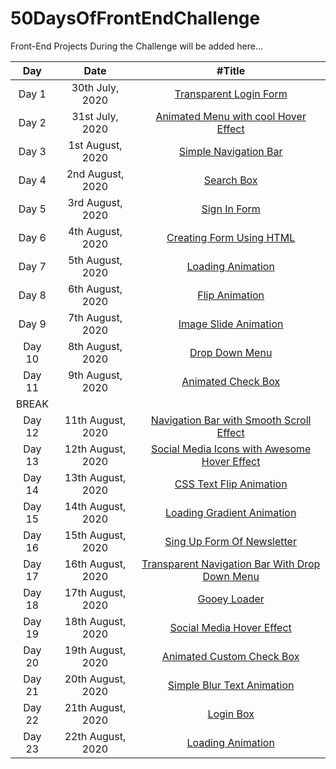 # 50DaysOfFrontEndChallenge
Front-End Projects During the Challenge will be added here...

| Day  | Date | #Title |
| :---: | :---: | :---: |
| Day 1 | 30th July, 2020 | [Transparent Login Form](https://codepen.io/aakrity17/pen/PoZrezr) |
| Day 2 |  31st July, 2020 | [Animated Menu with cool Hover Effect](https://codepen.io/aakrity17/pen/mdVNJJJ) |
| Day 3 | 1st August, 2020 | [Simple Navigation Bar](https://codepen.io/aakrity17/pen/wvMVyYq) |
| Day 4 | 2nd August, 2020 | [Search Box](https://codepen.io/aakrity17/pen/gOPVNWX) |
| Day 5 | 3rd August, 2020 | [Sign In Form](https://codepen.io/aakrity17/pen/MWygvOe) |
| Day 6 | 4th August, 2020 | [Creating Form Using HTML](https://codepen.io/aakrity17/pen/ExKYePg) |
| Day 7 | 5th August, 2020 | [Loading Animation](https://codepen.io/aakrity17/pen/MWyWrWM) |
| Day 8 | 6th August, 2020 | [Flip Animation](https://codepen.io/aakrity17/pen/rNeaBem) |
| Day 9 | 7th August, 2020 | [Image Slide Animation](https://codepen.io/aakrity17/details/bGpNYjo) |
| Day 10 | 8th August, 2020 | [Drop Down Menu](https://codepen.io/aakrity17/pen/vYGOYOq) |
| Day 11 | 9th August, 2020 | [Animated Check Box](https://codepen.io/aakrity17/pen/MWywjxg) |
| BREAK |
| Day 12| 11th August, 2020 | [Navigation Bar with Smooth Scroll Effect](https://codepen.io/aakrity17/pen/ZEWbWYz) |
| Day 13| 12th August, 2020 | [Social Media Icons with Awesome  Hover Effect](https://codepen.io/aakrity17/pen/qBZOvGg) |
| Day 14| 13th August, 2020 | [CSS Text Flip Animation](https://codepen.io/aakrity17/pen/ExKPLmG) |
| Day 15| 14th August, 2020 | [Loading Gradient Animation](https://codepen.io/aakrity17/pen/MWyyYdP) |
| Day 16| 15th August, 2020 | [Sing Up Form Of Newsletter](https://codepen.io/aakrity17/pen/mdPPqPK) |
| Day 17| 16th August, 2020 | [Transparent Navigation Bar With Drop Down Menu ](https://codepen.io/aakrity17/pen/eYZZXpN) |
| Day 18| 17th August, 2020 | [Gooey Loader](https://codepen.io/aakrity17/pen/OJNXPGb) |
| Day 19| 18th August, 2020 | [Social Media Hover Effect](https://codepen.io/aakrity17/pen/abNZRLg)  |
| Day 20| 19th August, 2020 | [Animated Custom Check Box](https://codepen.io/aakrity17/pen/RwaGxEz)  |
| Day 21| 20th August, 2020 | [Simple Blur Text Animation](https://codepen.io/aakrity17/pen/abNmgep) |
| Day 22| 21th August, 2020 | [Login Box](https://codepen.io/aakrity17/pen/abNBGzB) |
| Day 23| 22th August, 2020 | [Loading Animation](https://codepen.io/aakrity17/pen/wvGobgM)|


